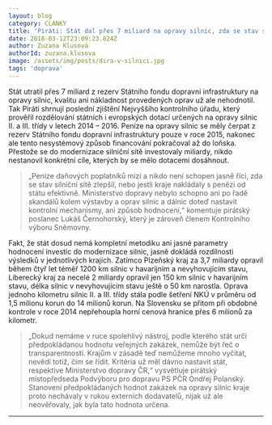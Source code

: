 ```yaml
---
layout: blog
category: CLANKY
title: 'Piráti: Stát dal přes 7 miliard na opravy silnic, zda se stav silnic skutečně zlepšil ale neví'
date: 2018-03-12T23:09:23.824Z
author: Zuzana Klusová
authorId: zuzana.klusova
image: /assets/img/posts/dira-v-silnici.jpg
tags: 'doprava'
---
```


Stát utratil přes 7 miliard z rezerv Státního fondu dopravní infrastruktury na opravy silnic, kvalitu ani nákladnost provedených oprav už ale nehodnotil. Tak Piráti shrnují poslední zjištění Nejvyššího kontrolního úřadu, který prověřil rozdělování státních i evropských dotací určených na opravy silnic II. a III. třídy v letech 2014 – 2016. Peníze na opravy silnic se měly čerpat z rezerv Státního fondu dopravní infrastruktury pouze v roce 2015, nakonec ale tento nesystémový způsob financování pokračoval až do loňska. Přestože se do modernizace silniční sítě investovaly miliardy, nikdo nestanovil konkrétní cíle, kterých by se mělo dotacemi dosáhnout.

> „Peníze daňových poplatníků mizí a nikdo není schopen jasně říci, zda se stav silniční sítě zlepšil, nebo jestli kraje nakládaly s penězi od státu efektivně. Ministerstvo dopravy nebylo schopno ani po řadě skandálů kolem výstavby a oprav silnic a dálnic doteď nastavit kontrolní mechanismy, ani způsob hodnocení,“ komentuje pirátský poslanec Lukáš Černohorský, který je zároveň členem Kontrolního výboru Sněmovny.

Fakt, že stát dosud nemá kompletní metodiku ani jasné parametry hodnocení investic do modernizace silnic, jasně dokládá rozdílnosti výsledků v jednotlivých krajích. Zatímco Plzeňský kraj za 3,7 miliardy opravil během čtyř let téměř 1200 km silnic v havarijním a nevyhovujícím stavu, Liberecký kraj za necelé 2 miliardy opravil jen 150 km silnic v havarijním stavu, délka silnic v nevyhovujícím stavu ještě o 50 km narostla. Oprava jednoho kilometru silnic II. a III. třídy stála podle šetření NKÚ v průměru od 1,5 milionu korun do 14 milionů korun. Na Slovensku se přitom při obdobné kontrole v roce 2014 nepřehoupla horní cenová hranice přes 6 milionů za kilometr.

> „Dokud nemáme v ruce spolehlivý nástroj, podle kterého stát určí předpokládanou hodnotu veřejných zakázek, nemůže být řeč o transparentnosti. Krajům v zásadě teď nemůžeme mnoho vyčítat, nevědí totiž, čím se řídit. Kritéria už měl dávno nastavit stát, respektive Ministerstvo dopravy ČR,“ vysvětluje pirátský místopředseda Podvýboru pro dopravu PS PČR Ondřej Polanský. Stanovení předpokládaných hodnot zakázek na opravy silnic kraje proto nechávaly v rukou externích dodavatelů, nijak už ale neověřovaly, jak byla tato hodnota určena.


- - -

